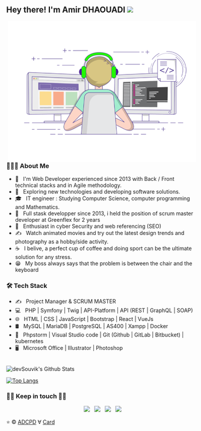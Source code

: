 <h2> Hey there! I'm Amir DHAOUADI <img src="https://github.com/souvikguria98/souvikguria98/blob/master/Hi.gif" width="25"></h2>
<img align="right" alt="GIF" src="https://raw.githubusercontent.com/devSouvik/devSouvik/master/gif3.gif" width="500"/>

<h3> 👨🏻‍💻 About Me </h3>

- 🔭 &nbsp; I'm Web Developer experienced since 2013 with Back / Front technical stacks and in Agile methodology. 
- 🤔 &nbsp; Exploring new technologies and developing software solutions.
- 🎓 &nbsp; IT engineer : Studying Computer Science, computer programming and Mathematics.
- 💼 &nbsp; Full stask developper since 2013, i held the position of scrum master developer at Greenflex for 2 years
- 🌱 &nbsp; Enthusiast in cyber Security and web referencing (SEO)
- ✍️ &nbsp; Watch animated movies and try out the latest design trends and photography as a hobby/side activity.
- ☕ &nbsp; I belive, a perfect cup of coffee and doing sport can be the ultimate solution for any stress. 
- 😁 &nbsp; My boss always says that the problem is between the chair and the keyboard

<h3>🛠 Tech Stack</h3>

- ✍️ &nbsp; Project Manager & SCRUM MASTER
- 💻 &nbsp; PHP | Symfony | Twig | API-Platform | API (REST | GraphQL | SOAP) 
- 🌐 &nbsp; HTML | CSS | JavaScript | Bootstrap | React | VueJs
- 🛢 &nbsp; MySQL | MariaDB | PostgreSQL | AS400 | Xampp | Docker
- 🔧 &nbsp; Phpstorm | Visual Studio code | Git (Github | GitLab | Bitbucket) | kubernetes
- 🖥 &nbsp; Microsoft Office | Illustrator | Photoshop 

<br>

<img align="center" src="https://github-readme-stats.vercel.app/api?username=ADCPD&include_all_commits=true&count_private=true&show_icons=true&line_height=20&title_color=7A7ADB&icon_color=2234AE&text_color=D3D3D3&bg_color=0,000000,130F40" alt="devSouvik's Github Stats">

</br>

[![Top Langs](https://github-readme-stats.vercel.app/api/top-langs/?username=ADCPD&layout=compact&text_color=daf7dc&bg_color=151515)](https://github.com/devSouvik/github-readme-stats)


<h3> 🤝🏻 Keep in touch 🤝🏻 </h3>

<p align="center">
&nbsp; <a href="https://twitter.com/adcpd" target="_blank" rel="noopener noreferrer"><img src="https://img.icons8.com/plasticine/100/000000/twitter.png" width="50" /></a>  
&nbsp; <a href="https://www.instagram.com/instamayros/?hl=fr" target="_blank" rel="noopener noreferrer"><img src="https://img.icons8.com/plasticine/100/000000/instagram-new.png" width="50" /></a>  
&nbsp; <a href="https://www.linkedin.com/in/dhaouadiamir" target="_blank" rel="noopener noreferrer"><img src="https://img.icons8.com/plasticine/100/000000/linkedin.png" width="50" /></a>
&nbsp; <a href="mailto:dhaouadi.amir@gmail.com" target="_blank" rel="noopener noreferrer"><img src="https://img.icons8.com/plasticine/100/000000/gmail.png"  width="50" /></a>
</p>

⭐️ &#169;	[ADCPD](https://github.com/ADCPD) &forall; [Card](http://card.adhaouadi.com/en)
